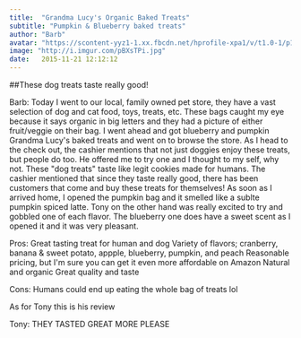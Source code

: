 ```yaml
---
title:  "Grandma Lucy's Organic Baked Treats"
subtitle: "Pumpkin & Blueberry baked treats"
author: "Barb"
avatar: "https://scontent-yyz1-1.xx.fbcdn.net/hprofile-xpa1/v/t1.0-1/p160x160/12246654_10204850798220826_8800082923078231274_n.jpg?oh=afcc4b5d04d0ad2037e7f55d03843ed5&oe=56F8745D"
image: "http://i.imgur.com/pBXsTPi.jpg"
date:   2015-11-21 12:12:12
---
```


##These dog treats taste really good!

Barb: Today I went to our local, family owned pet store, they have a vast selection of dog and cat food, toys, treats, etc.
These bags caught my eye because it says organic in big letters and they had a picture of either fruit/veggie on their bag. 
I went ahead and got blueberry and pumpkin Grandma Lucy's baked treats and went on to browse the store. As I head to the check out, 
the cashier mentions that not just doggies enjoy these treats, but people do too. He offered me to try one and I thought to my self, 
why not. These "dog treats" taste like legit cookies made for humans. The cashier mentioned that since they taste really good, there
has been customers that come and buy these treats for themselves! As soon as I arrived home, I opened the pumpkin bag and it smelled 
like a sublte pumpkin spiced latte. Tony on the other hand was really excited to try and gobbled one of each flavor. The blueberry one
does have a sweet scent as I opened it and it was very pleasant. 

Pros:
Great tasting treat for human and dog
Variety of flavors; cranberry, banana & sweet potato, appple, blueberry, pumpkin, and peach
Reasonable pricing, but I'm sure you can get it even more affordable on Amazon
Natural and organic
Great quality and taste

Cons:
Humans could end up eating the whole bag of treats lol

As for Tony this is his review

Tony: THEY TASTED GREAT MORE PLEASE

